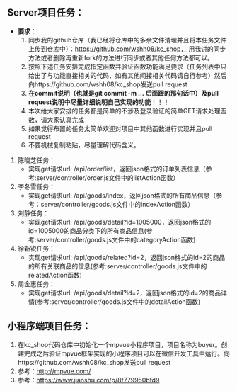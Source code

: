 ## Server项目任务：
  - **要求**：
    1. 同步我的github仓库（我已经将仓库中的多余文件清理并且将本任务文件上传到仓库中）：https://github.com/wshh08/kc_shop， 用我讲的同步方法或者删除再重新fork的方法进行同步或者其他任何方法都可以。
    1. 按照下述任务安排完成指定函数并验证函数功能满足要求（任务列表中只给出了与功能直接相关的代码，如有其他间接相关代码请自行参考）然后向https://github.com/wshh08/kc_shop发送pull request
    1. **在commit说明（也就是git commit -m ... 后面跟的那句话中）及pull request说明中尽量详细说明自己实现的功能**！！！
    1. 本次给大家安排的任务都是简单的不涉及登录验证的简单GET请求处理函数，请大家认真完成
    1. 如果觉得布置的任务太简单欢迎对项目中其他函数进行实现并且pull request
    1. 不要机械复制粘贴，尽量理解代码含义。
  1. 陈晓芝任务：
      - 实现get请求url: /api/order/list，返回json格式的订单列表信息（参考:server/controller/order.js文件中的listAction函数）
  1. 李冬雪任务：
      - 实现get请求url: /api/goods/index，返回json格式的所有商品信息（参考：server/controller/goods.js文件中的indexAction函数）
  1. 刘静任务：
      - 实现get请求url: /api/goods/detail?id=1005000，返回json格式的id=1005000的商品分类下的所有商品信息(参考:server/controller/goods.js文件中的categoryAction函数)
  1. 徐新锐任务：
      - 实现get请求url: /api/goods/related?id=2，返回json格式的id=2的商品的所有关联商品的信息(参考:server/controller/goods.js文件中的relatedAction函数)
  1. 周金惠任务：
      - 实现get请求url: /api/goods/detail?id=2，返回json格式的id=2的商品详情(参考:server/controller/goods.js文件中的detailAction函数)

## 小程序端项目任务：
   1. 在kc_shop代码仓库中初始化一个mpvue小程序项目，项目名称为buyer。创建完成之后验证mpvue框架实现的小程序项目可以在微信开发工具中运行。向https://github.com/wshh08/kc_shop发送pull request
   1. 参考：http://mpvue.com/
   1. 参考：https://www.jianshu.com/p/8f779950bfd9